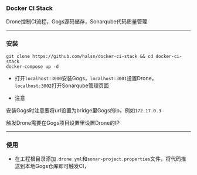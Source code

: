 ### Docker CI Stack

Drone控制CI流程，Gogs源码储存，Sonarqube代码质量管理

---

### 安装

```
git clone https://github.com/halsn/docker-ci-stack && cd docker-ci-stack
docker-compose up -d
```

* 打开`localhost:3000`安装Gogs，`localhost:3001`设置Drone，`localhost:3002`打开Sonarqube管理页面

* 注意

安装Gogs时注意要将url设置为bridge里Gogs的ip，例如`172.17.0.3`

触发Drone需要在Gogs项目设置里设置Drone的IP

---

### 使用

* 在工程根目录添加`.drone.yml`和`sonar-project.properties`文件，将代码推送到本地Gogs仓库即可触发CI，
